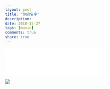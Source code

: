 ```yaml
---
layout: post
title: "你的名字" 
description: 
date: 2018-12-27
tags: [music] 
comments: true
share: true
---
```

<iframe frameborder="no" border="0" marginwidth="0" marginheight="0" width=330 height=86 src="//music.163.com/outchain/player?type=2&id=446935665&auto=1&height=66"></iframe>

![](https://i.loli.net/2018/12/27/5c24528c5e734.png)


